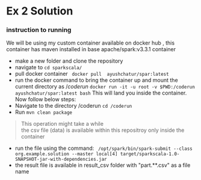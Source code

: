 # Ex 2 Solution

### instruction to running
We will be using my custom container available on docker hub , this container has maven installed in base apache/spark:v3.3.1 container

- make a new folder and clone the repository
- navigate to 
``` cd sparkscala/ ```
- pull docker container
``` docker pull  ayushchatur/spar:latest```
- run the docker command to bring the container up and mount the current directory as $/coderun$
``` docker run -it -u root -v $PWD:/coderun ayushchatur/spar:latest bash ```
  This will land you inside the container. Now follow below steps:
- Navigate to the directory /coderun
``` cd /coderun ```
- Run 
``` mvn clean package ``` 
> This operation might take a while  
> the csv file (data) is available within this repositroy only inside the container
- run the file using the command:
  ``` /opt/spark/bin/spark-submit --class org.example.solution --master local[4] target/sparkscala-1.0-SNAPSHOT-jar-with-dependencies.jar```
- the result file is available in result_csv folder with "part.**.csv" as a file name
